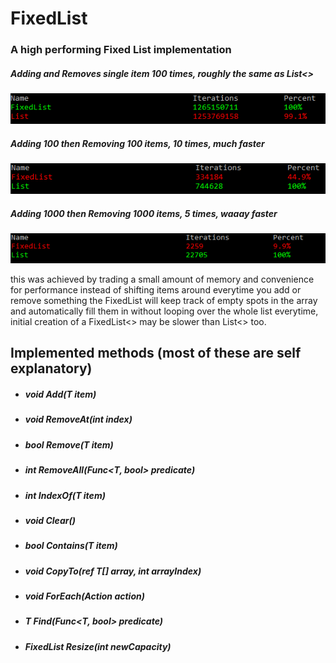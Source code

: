 # FixedList
### A high performing Fixed List implementation

##### Adding and Removes single item 100 times, roughly the same as List<>

<img src="100xsingleaddsingleremove.png">

##### Adding 100 then Removing 100 items, 10 times, much faster

<img src="10x100adds100removes.png">

##### Adding 1000 then Removing 1000 items, 5 times, waaay faster

<img src="5x1000adds1000removes.png">

this was achieved by trading a small amount of memory and convenience for performance
instead of shifting items around everytime you add or remove something the FixedList will keep track of empty spots in the array and automatically fill them in without looping over the whole list everytime, initial creation of a FixedList<> may be slower than List<> too.


## Implemented methods (most of these are self explanatory)
* ##### void Add(T item)
* ##### void RemoveAt(int index)
* ##### bool Remove(T item)
* ##### int RemoveAll(Func<T, bool> predicate)
* ##### int IndexOf(T item)
* ##### void Clear()
* ##### bool Contains(T item)
* ##### void CopyTo(ref T[] array, int arrayIndex)
* ##### void ForEach(Action<T> action)
* ##### T Find(Func<T, bool> predicate)
* ##### FixedList<T> Resize(int newCapacity)
